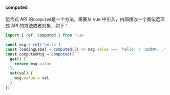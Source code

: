 #### computed

组合式 API 的`computed`是一个方法，需要从 vue 中引入，内部接收一个类似选项式 API 的方法或者对象，如下：

```javascript
import { ref, computed } from 'vue'

const msg = ref('hello')
const loadingLabel = computed(() => msg.value === 'hello' ? '加载中...' : '加载完毕')
const computedMsg = computed({
  get() {
    return msg.value
  },
  set(val) {
    msg.value = val
  }
})
```
<!-- 

另外，在 pinia 中，computed 还可以帮助设置一个 getter

 -->